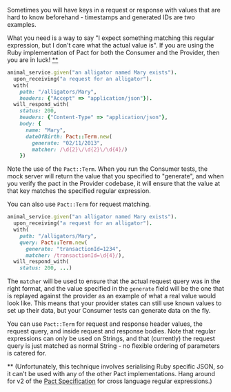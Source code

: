 Sometimes you will have keys in a request or response with values that are hard to know beforehand - timestamps and generated IDs are two examples.

What you need is a way to say "I expect something matching this regular expression, but I don't care what the actual value is". If you are using the Ruby implementation of Pact for both the Consumer and the Provider, then you are in luck! [**](#footnote)

```ruby
animal_service.given("an alligator named Mary exists").
  upon_receiving("a request for an alligator").
  with(
    path: "/alligators/Mary", 
    headers: {"Accept" => "application/json"}).
  will_respond_with(
    status: 200,
    headers: {"Content-Type" => "application/json"},
    body: {
      name: "Mary",
      dateOfBirth: Pact::Term.new(
        generate: "02/11/2013", 
        matcher: /\d{2}\/\d{2}\/\d{4}/)
    })
```

Note the use of the `Pact::Term`. When you run the Consumer tests, the mock server will return the value that you specified to "generate", and when you verify the pact in the Provider codebase, it will ensure that the value at that key matches the specified regular expression.

You can also use `Pact::Term` for request matching.

```ruby
animal_service.given("an alligator named Mary exists").
  upon_receiving("a request for an alligator").
  with(
    path: "/alligators/Mary", 
    query: Pact::Term.new(
      generate: "transactionId=1234", 
      matcher: /transactionId=\d{4}/),
  will_respond_with(
    status: 200, ...)
```

The `matcher` will be used to ensure that the actual request query was in the right format, and the value specified in the `generate` field will be the one that is replayed against the provider as an example of what a real value would look like. This means that your provider states can still use known values to set up their data, but your Consumer tests can generate data on the fly.

You can use `Pact::Term` for request and response header values, the request query, and inside request and response bodies. Note that regular expressions can only be used on Strings, and that (currently) the request query is just matched as normal String - no flexible ordering of parameters is catered for. 


<a name="footnote">**</a> (Unfortunately, this technique involves serialising Ruby specific JSON, so it can't be used with any of the other Pact implementations. Hang around for v2 of the [Pact Specification](https://github.com/bethesque/pact-specification) for cross language regular expressions.)